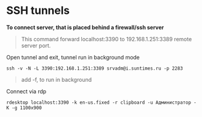 # SSH tunnels

**To connect server, that is placed behind a firewall/ssh server**

> This command forward localhost:3390 to 192.168.1.251:3389 remote server port.

Open tunnel and exit, tunnel run in background mode

```
ssh -v -N -L 3390:192.168.1.251:3389 srvadm@i.suntimes.ru -p 2283

```

> add -f, to run in background

Connect via rdp

```
rdesktop localhost:3390 -k en-us.fixed -r clipboard -u Администратор -K -g 1100x900
```

